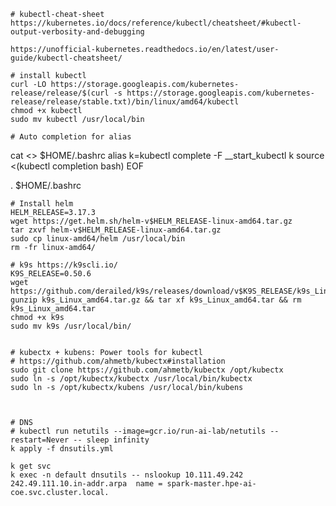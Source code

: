     # kubectl-cheat-sheet
    https://kubernetes.io/docs/reference/kubectl/cheatsheet/#kubectl-output-verbosity-and-debugging 
    
    https://unofficial-kubernetes.readthedocs.io/en/latest/user-guide/kubectl-cheatsheet/

    # install kubectl
    curl -LO https://storage.googleapis.com/kubernetes-release/release/$(curl -s https://storage.googleapis.com/kubernetes-release/release/stable.txt)/bin/linux/amd64/kubectl
    chmod +x kubectl 
    sudo mv kubectl /usr/local/bin
    
    # Auto completion for alias
cat <<EOF >> $HOME/.bashrc
alias k=kubectl
complete -F __start_kubectl k
source <(kubectl completion bash)
EOF
 
. $HOME/.bashrc


    # Install helm
    HELM_RELEASE=3.17.3
    wget https://get.helm.sh/helm-v$HELM_RELEASE-linux-amd64.tar.gz
    tar zxvf helm-v$HELM_RELEASE-linux-amd64.tar.gz 
    sudo cp linux-amd64/helm /usr/local/bin
    rm -fr linux-amd64/
        
    # k9s https://k9scli.io/ 
    K9S_RELEASE=0.50.6
    wget https://github.com/derailed/k9s/releases/download/v$K9S_RELEASE/k9s_Linux_amd64.tar.gz
    gunzip k9s_Linux_amd64.tar.gz && tar xf k9s_Linux_amd64.tar && rm k9s_Linux_amd64.tar
    chmod +x k9s
    sudo mv k9s /usr/local/bin/


    # kubectx + kubens: Power tools for kubectl
    # https://github.com/ahmetb/kubectx#installation
    sudo git clone https://github.com/ahmetb/kubectx /opt/kubectx
    sudo ln -s /opt/kubectx/kubectx /usr/local/bin/kubectx
    sudo ln -s /opt/kubectx/kubens /usr/local/bin/kubens



    # DNS
    # kubectl run netutils --image=gcr.io/run-ai-lab/netutils --restart=Never -- sleep infinity
    k apply -f dnsutils.yml 
    
    k get svc 
    k exec -n default dnsutils -- nslookup 10.111.49.242
    242.49.111.10.in-addr.arpa	name = spark-master.hpe-ai-coe.svc.cluster.local.
